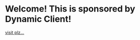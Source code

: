 # Welcome! This is sponsored by Dynamic Client!
[visit plz...](sites.google.com/view/dynamic-client)
